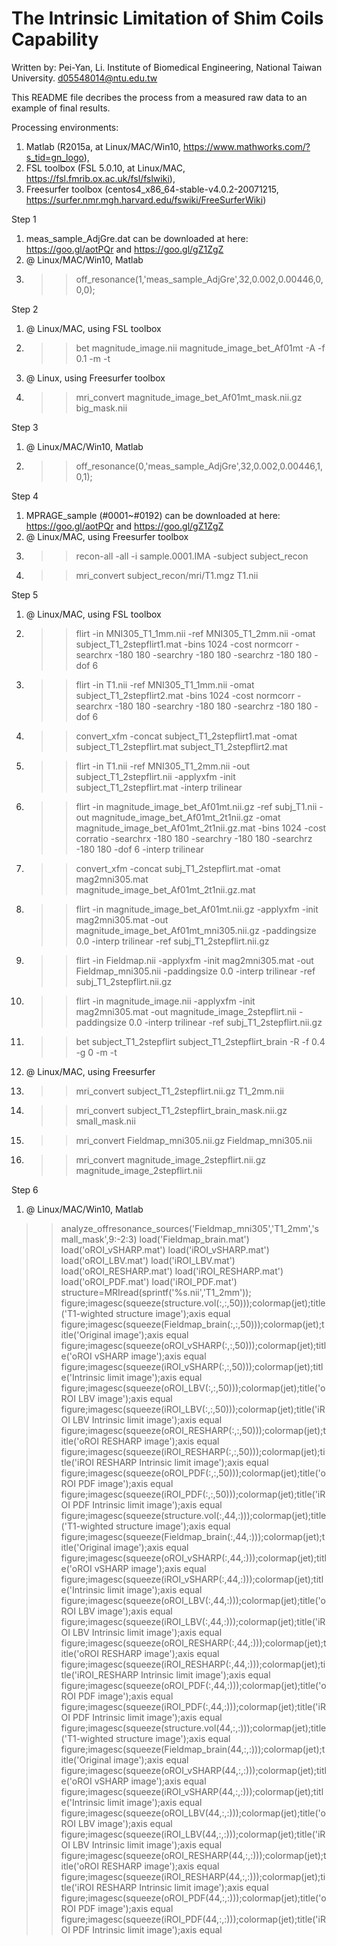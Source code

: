 # The Intrinsic Limitation of Shim Coils Capability

Written by:
Pei-Yan, Li.
Institute of Biomedical Engineering, 
National Taiwan University.
d05548014@ntu.edu.tw

This README file decribes the process from a measured raw data to an example of final results.

Processing environments: 
1. Matlab (R2015a, at Linux/MAC/Win10, https://www.mathworks.com/?s_tid=gn_logo), 
2. FSL toolbox (FSL 5.0.10, at Linux/MAC, https://fsl.fmrib.ox.ac.uk/fsl/fslwiki), 
3. Freesurfer toolbox (centos4_x86_64-stable-v4.0.2-20071215, https://surfer.nmr.mgh.harvard.edu/fswiki/FreeSurferWiki)

Step 1
1. meas_sample_AdjGre.dat can be downloaded at here: https://goo.gl/aotPQr and https://goo.gl/gZ1ZgZ
2. @ Linux/MAC/Win10, Matlab
3. >> off_resonance(1,'meas_sample_AdjGre',32,0.002,0.00446,0,0,0); 

Step 2
1. @ Linux/MAC, using FSL toolbox
2. >> bet magnitude_image.nii magnitude_image_bet_Af01mt -A -f 0.1 -m -t
3. @ Linux, using Freesurfer toolbox
4. >> mri_convert magnitude_image_bet_Af01mt_mask.nii.gz big_mask.nii

Step 3
1. @ Linux/MAC/Win10, Matlab
2. >> off_resonance(0,'meas_sample_AdjGre',32,0.002,0.00446,1,0,1);

Step 4
1. MPRAGE_sample (#0001~#0192) can be downloaded at here: https://goo.gl/aotPQr and https://goo.gl/gZ1ZgZ
2. @ Linux/MAC, using Freesurfer toolbox
3. >> recon-all -all -i sample.0001.IMA -subject subject_recon
4. >> mri_convert subject_recon/mri/T1.mgz T1.nii

Step 5
1. @ Linux/MAC, using FSL toolbox
2. >> flirt -in MNI305_T1_1mm.nii -ref MNI305_T1_2mm.nii -omat subject_T1_2stepflirt1.mat -bins 1024 -cost normcorr -searchrx -180 180 -searchry -180 180 -searchrz -180 180 -dof 6
3. >> flirt -in T1.nii -ref MNI305_T1_1mm.nii -omat subject_T1_2stepflirt2.mat -bins 1024 -cost normcorr -searchrx -180 180 -searchry -180 180 -searchrz -180 180 -dof 6
4. >> convert_xfm -concat subject_T1_2stepflirt1.mat -omat subject_T1_2stepflirt.mat subject_T1_2stepflirt2.mat
5. >> flirt -in T1.nii -ref MNI305_T1_2mm.nii -out subject_T1_2stepflirt.nii -applyxfm -init subject_T1_2stepflirt.mat -interp trilinear
6. >> flirt -in magnitude_image_bet_Af01mt.nii.gz -ref subj_T1.nii -out magnitude_image_bet_Af01mt_2t1nii.gz -omat magnitude_image_bet_Af01mt_2t1nii.gz.mat -bins 1024 -cost corratio -searchrx -180 180 -searchry -180 180 -searchrz -180 180 -dof 6 -interp trilinear
7. >> convert_xfm -concat subj_T1_2stepflirt.mat -omat mag2mni305.mat magnitude_image_bet_Af01mt_2t1nii.gz.mat
8. >> flirt -in magnitude_image_bet_Af01mt.nii.gz -applyxfm -init mag2mni305.mat -out magnitude_image_bet_Af01mt_mni305.nii.gz -paddingsize 0.0 -interp trilinear -ref subj_T1_2stepflirt.nii.gz
9. >> flirt -in Fieldmap.nii -applyxfm -init mag2mni305.mat -out Fieldmap_mni305.nii -paddingsize 0.0 -interp trilinear -ref subj_T1_2stepflirt.nii.gz
10. >> flirt -in magnitude_image.nii -applyxfm -init mag2mni305.mat -out magnitude_image_2stepflirt.nii -paddingsize 0.0 -interp trilinear -ref subj_T1_2stepflirt.nii.gz
11. >> bet subject_T1_2stepflirt subject_T1_2stepflirt_brain -R -f 0.4 -g 0 -m -t
12. @ Linux/MAC, using Freesurfer
13. >> mri_convert subject_T1_2stepflirt.nii.gz T1_2mm.nii
14. >> mri_convert subject_T1_2stepflirt_brain_mask.nii.gz small_mask.nii
15. >> mri_convert Fieldmap_mni305.nii.gz Fieldmap_mni305.nii
16. >> mri_convert magnitude_image_2stepflirt.nii.gz magnitude_image_2stepflirt.nii


Step 6
1. @ Linux/MAC/Win10, Matlab
>> analyze_offresonance_sources('Fieldmap_mni305','T1_2mm','small_mask',9:-2:3)
>> load('Fieldmap_brain.mat')
>> load('oROI_vSHARP.mat')
>> load('iROI_vSHARP.mat')
>> load('oROI_LBV.mat')
>> load('iROI_LBV.mat')
>> load('oROI_RESHARP.mat')
>> load('iROI_RESHARP.mat')
>> load('oROI_PDF.mat')
>> load('iROI_PDF.mat')
>> structure=MRIread(sprintf('%s.nii','T1_2mm'));
>> figure;imagesc(squeeze(structure.vol(:,:,50)));colormap(jet);title('T1-wighted structure image');axis equal
>> figure;imagesc(squeeze(Fieldmap_brain(:,:,50)));colormap(jet);title('Original image');axis equal
>> figure;imagesc(squeeze(oROI_vSHARP(:,:,50)));colormap(jet);title('oROI vSHARP image');axis equal
>> figure;imagesc(squeeze(iROI_vSHARP(:,:,50)));colormap(jet);title('Intrinsic limit image');axis equal
>> figure;imagesc(squeeze(oROI_LBV(:,:,50)));colormap(jet);title('oROI LBV image');axis equal
>> figure;imagesc(squeeze(iROI_LBV(:,:,50)));colormap(jet);title('iROI LBV Intrinsic limit image');axis equal
>> figure;imagesc(squeeze(oROI_RESHARP(:,:,50)));colormap(jet);title('oROI RESHARP image');axis equal
>> figure;imagesc(squeeze(iROI_RESHARP(:,:,50)));colormap(jet);title('iROI RESHARP Intrinsic limit image');axis equal
>> figure;imagesc(squeeze(oROI_PDF(:,:,50)));colormap(jet);title('oROI PDF image');axis equal
>> figure;imagesc(squeeze(iROI_PDF(:,:,50)));colormap(jet);title('iROI PDF Intrinsic limit image');axis equal
>> figure;imagesc(squeeze(structure.vol(:,44,:)));colormap(jet);title('T1-wighted structure image');axis equal
>> figure;imagesc(squeeze(Fieldmap_brain(:,44,:)));colormap(jet);title('Original image');axis equal
>> figure;imagesc(squeeze(oROI_vSHARP(:,44,:)));colormap(jet);title('oROI vSHARP image');axis equal
>> figure;imagesc(squeeze(iROI_vSHARP(:,44,:)));colormap(jet);title('Intrinsic limit image');axis equal
>> figure;imagesc(squeeze(oROI_LBV(:,44,:)));colormap(jet);title('oROI LBV image');axis equal
>> figure;imagesc(squeeze(iROI_LBV(:,44,:)));colormap(jet);title('iROI LBV Intrinsic limit image');axis equal
>> figure;imagesc(squeeze(oROI_RESHARP(:,44,:)));colormap(jet);title('oROI RESHARP image');axis equal
>> figure;imagesc(squeeze(iROI_RESHARP(:,44,:)));colormap(jet);title('iROI_RESHARP Intrinsic limit image');axis equal
>> figure;imagesc(squeeze(oROI_PDF(:,44,:)));colormap(jet);title('oROI PDF image');axis equal
>> figure;imagesc(squeeze(iROI_PDF(:,44,:)));colormap(jet);title('iROI PDF Intrinsic limit image');axis equal
>> figure;imagesc(squeeze(structure.vol(44,:,:)));colormap(jet);title('T1-wighted structure image');axis equal
>> figure;imagesc(squeeze(Fieldmap_brain(44,:,:)));colormap(jet);title('Original image');axis equal
>> figure;imagesc(squeeze(oROI_vSHARP(44,:,:)));colormap(jet);title('oROI vSHARP image');axis equal
>> figure;imagesc(squeeze(iROI_vSHARP(44,:,:)));colormap(jet);title('Intrinsic limit image');axis equal
>> figure;imagesc(squeeze(oROI_LBV(44,:,:)));colormap(jet);title('oROI LBV image');axis equal
>> figure;imagesc(squeeze(iROI_LBV(44,:,:)));colormap(jet);title('iROI LBV Intrinsic limit image');axis equal
>> figure;imagesc(squeeze(oROI_RESHARP(44,:,:)));colormap(jet);title('oROI RESHARP image');axis equal
>> figure;imagesc(squeeze(iROI_RESHARP(44,:,:)));colormap(jet);title('iROI RESHARP Intrinsic limit image');axis equal
>> figure;imagesc(squeeze(oROI_PDF(44,:,:)));colormap(jet);title('oROI PDF image');axis equal
>> figure;imagesc(squeeze(iROI_PDF(44,:,:)));colormap(jet);title('iROI PDF Intrinsic limit image');axis equal
